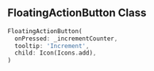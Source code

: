 ## FloatingActionButton Class

```dart
FloatingActionButton(
  onPressed: _incrementCounter,
  tooltip: 'Increment',
  child: Icon(Icons.add),
)
```